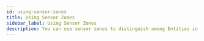 ```yaml
---
id: using-sensor-zones
title: Using Sensor Zones
sidebar_label: Using Sensor Zones
description: You can use sensor zones to distinguish among Entities in CSE that have the same IP address.
---
```

